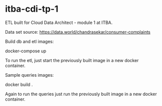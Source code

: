 # itba-cdi-tp-1
ETL built for Cloud Data Architect - module 1 at ITBA.

Data set source: https://data.world/chandrasekar/consumer-complaints

Build db and etl images:

docker-compose up

To run the etl, just start the previously built image in a new docker container.

Sample queries images:

docker build .

Again to run the queries just run the previously built image in a new docker container.